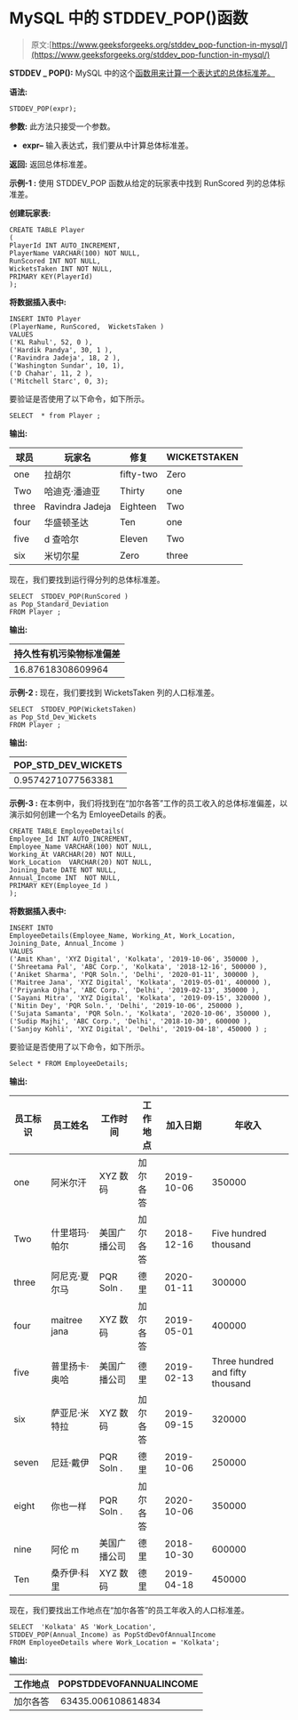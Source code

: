 # MySQL 中的 STDDEV_POP()函数

> 原文:[https://www.geeksforgeeks.org/stddev_pop-function-in-mysql/](https://www.geeksforgeeks.org/stddev_pop-function-in-mysql/)

**STDDEV _ POP():**
MySQL 中的这个[函数用来计算一个表达式的总体标准差。](https://www.geeksforgeeks.org/mysql-creating-stored-function/#:~:text=The%20CREATE%20FUNCTION%20statement%20is,from%20within%20a%20Mysql%20statement.)

**语法:**

```
STDDEV_POP(expr);
```

**参数:**
此方法只接受一个参数。

*   **expr–**
    输入表达式，我们要从中计算总体标准差。

**返回:**
返回总体标准差。

**示例-1 :**
使用 STDDEV_POP 函数从给定的玩家表中找到 RunScored 列的总体标准差。

**创建玩家表:**

```
CREATE TABLE Player  
(
PlayerId INT AUTO_INCREMENT,  
PlayerName VARCHAR(100) NOT NULL,
RunScored INT NOT NULL,
WicketsTaken INT NOT NULL,
PRIMARY KEY(PlayerId)
);
```

**将数据插入表中:**

```
INSERT INTO Player  
(PlayerName, RunScored,  WicketsTaken )
VALUES
('KL Rahul', 52, 0 ),
('Hardik Pandya', 30, 1 ),
('Ravindra Jadeja', 18, 2 ),
('Washington Sundar', 10, 1),
('D Chahar', 11, 2 ),  
('Mitchell Starc', 0, 3);
```

要验证是否使用了以下命令，如下所示。

```
SELECT  * from Player ;
```

**输出:**

| 球员 | 玩家名 | 修复 | WICKETSTAKEN |
| --- | --- | --- | --- |
| one | 拉胡尔 | fifty-two | Zero |
| Two | 哈迪克·潘迪亚 | Thirty | one |
| three | Ravindra Jadeja | Eighteen | Two |
| four | 华盛顿圣达 | Ten | one |
| five | d 查哈尔 | Eleven | Two |
| six | 米切尔星 | Zero | three |

现在，我们要找到运行得分列的总体标准差。

```
SELECT  STDDEV_POP(RunScored ) 
as Pop_Standard_Deviation 
FROM Player ;
```

**输出:**

| 持久性有机污染物标准偏差 |
| --- |
| 16.87618308609964 |

**示例-2 :**
现在，我们要找到 WicketsTaken 列的人口标准差。

```
SELECT  STDDEV_POP(WicketsTaken) 
as Pop_Std_Dev_Wickets   
FROM Player ;
```

**输出:**

| POP_STD_DEV_WICKETS |
| --- |
| 0.9574271077563381 |

**示例-3 :**
在本例中，我们将找到在“加尔各答”工作的员工收入的总体标准偏差，以演示如何创建一个名为 EmloyeeDetails 的表。

```
CREATE TABLE EmployeeDetails(
Employee_Id INT AUTO_INCREMENT,  
Employee_Name VARCHAR(100) NOT NULL,
Working_At VARCHAR(20) NOT NULL,
Work_Location  VARCHAR(20) NOT NULL,
Joining_Date DATE NOT NULL,
Annual_Income INT  NOT NULL,
PRIMARY KEY(Employee_Id )
);
```

**将数据插入表中:**

```
INSERT INTO  
EmployeeDetails(Employee_Name, Working_At, Work_Location, Joining_Date, Annual_Income )
VALUES
('Amit Khan', 'XYZ Digital', 'Kolkata', '2019-10-06', 350000 ),
('Shreetama Pal', 'ABC Corp.', 'Kolkata', '2018-12-16', 500000 ),
('Aniket Sharma', 'PQR Soln.', 'Delhi', '2020-01-11', 300000 ),
('Maitree Jana', 'XYZ Digital', 'Kolkata', '2019-05-01', 400000 ),
('Priyanka Ojha', 'ABC Corp.', 'Delhi', '2019-02-13', 350000 ),
('Sayani Mitra', 'XYZ Digital', 'Kolkata', '2019-09-15', 320000 ),
('Nitin Dey', 'PQR Soln.', 'Delhi', '2019-10-06', 250000 ),
('Sujata Samanta', 'PQR Soln.', 'Kolkata', '2020-10-06', 350000 ),
('Sudip Majhi', 'ABC Corp.', 'Delhi', '2018-10-30', 600000 ),
('Sanjoy Kohli', 'XYZ Digital', 'Delhi', '2019-04-18', 450000 ) ;
```

要验证是否使用了以下命令，如下所示。

```
Select * FROM EmployeeDetails;
```

**输出:**

| 员工标识 | 员工姓名 | 工作时间 | 工作地点 | 加入日期 | 年收入 |
| --- | --- | --- | --- | --- | --- |
| one | 阿米尔汗 | XYZ 数码 | 加尔各答 | 2019-10-06 | 350000  |
| Two | 什里塔玛·帕尔 | 美国广播公司 | 加尔各答 | 2018-12-16 | Five hundred thousand |
| three | 阿尼克·夏尔马 | PQR Soln . | 德里 | 2020-01-11 | 300000  |
| four | maitree jana | XYZ 数码 | 加尔各答 | 2019-05-01 | 400000  |
| five | 普里扬卡·奥哈 | 美国广播公司 | 德里 | 2019-02-13 | Three hundred and fifty thousand |
| six | 萨亚尼·米特拉 | XYZ 数码 | 加尔各答 | 2019-09-15 | 320000  |
| seven | 尼廷·戴伊 | PQR Soln . | 德里 | 2019-10-06 | 250000  |
| eight | 你也一样 | PQR Soln . | 加尔各答 | 2020-10-06 | 350000  |
| nine | 阿伦 m | 美国广播公司 | 德里 | 2018-10-30 | 600000  |
| Ten | 桑乔伊·科里 | XYZ 数码 | 德里 | 2019-04-18 | 450000  |

现在，我们要找出工作地点在“加尔各答”的员工年收入的人口标准差。

```
SELECT  'Kolkata' AS 'Work_Location',
STDDEV_POP(Annual_Income) as PopStdDevOfAnnualIncome  
FROM EmployeeDetails where Work_Location = 'Kolkata';
```

**输出:**

| 工作地点 | POPSTDDEVOFANNUALINCOME |
| --- | --- |
| 加尔各答 |  63435.006108614834 |
